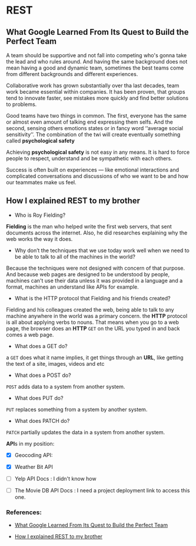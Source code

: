 # REST
## What Google Learned From Its Quest to Build the Perfect Team
 A team should be supportive and not fall into competing who's gonna take the lead and who rules around. And having the same background does not mean having a good and dynamic team, sometimes the best teams come from different backgrounds and different experiences.  

Collaborative work has grown substantially over tha last decades, team work became essential within companies. It has been proven, that groups tend to innovate faster, see mistakes more quickly and find better solutions to problems.  

Good teams have two things in common. The first, everyone has the same or almost even amount of talking end expressing them selfs. And the second, sensing others emotions states or in fancy word ‘‘average social sensitivity’’. The combination of the twi will create eventually something called **psychological safety**  

Achieving **psychological safety** is not easy in any means. It is hard to force people to respect, understand and be sympathetic with each others.  

Success is often built on experiences — like emotional interactions and complicated conversations and discussions of who we want to be and how our teammates make us feel. 

## How I explained REST to my brother  

* Who is Roy Fielding?  

**Fielding** is the man who helped write the first web servers, that sent documents across the internet. Also, he did researches explaining why the web works the way it does.  

* Why don’t the techniques that we use today work well when we need to be able to talk to all of the machines in the world?  

Because the techniques were not designed with concern of that purpose. And because web pages are designed to be understood by people, machines can't use their data unless it was provided in a language and a format, machines an understand like APIs for example.  

* What is the HTTP protocol that Fielding and his friends created?  

Fielding and his colleagues created the web, being able to talk to any machine anywhere in the world was a primary concern. the **HTTP** protocol is all about applying verbs to nouns. That means when you go to a web page, the browser does an **HTTP** `GET` on the URL you typed in and back comes a web page.  

* What does a GET do?

a `GET` does what it name implies, it get things through an **URL**, like getting the text of a site, images, videos and etc

* What does a POST do?

`POST` adds data to a system from another system.

* What does PUT do?

`PUT` replaces something from a system by another system.

* What does PATCH do?

`PATCH` partially updates the data in a system from another system.

**API**s in my position:  
- [x] Geocoding API: 

- [x] Weather Bit API

- [ ] Yelp API Docs : I didn't know how  

- [ ] The Movie DB API Docs : I need a project deployment link to access this one.



### References:  
- [What Google Learned From Its Quest to Build the Perfect Team](https://www.nytimes.com/2016/02/28/magazine/what-google-learned-from-its-quest-to-build-the-perfect-team.html) 

- [How I explained REST to my brother](https://gist.github.com/brookr/5977550)

